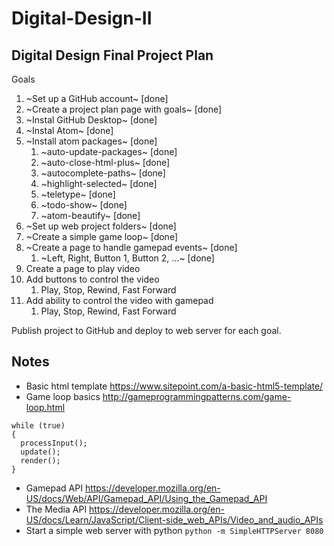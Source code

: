 # Digital-Design-II

## Digital Design Final Project Plan

Goals
1. ~Set up a GitHub account~ [done]
1. ~Create a project plan page with goals~ [done]
1. ~Instal GitHub Desktop~ [done]
1. ~Instal Atom~ [done]
1. ~Install atom packages~ [done]
    1. ~auto-update-packages~ [done]
    1. ~auto-close-html-plus~ [done]
    1. ~autocomplete-paths~ [done]
    1. ~highlight-selected~ [done]
    1. ~teletype~ [done]
    1. ~todo-show~ [done]
    1. ~atom-beautify~ [done]
1. ~Set up web project folders~ [done]
1. ~Create a simple game loop~ [done]
1. ~Create a page to handle gamepad events~ [done]
    1. ~Left, Right, Button 1, Button 2, ...~ [done]
1. Create a page to play video
1. Add buttons to control the video
    1. Play, Stop, Rewind, Fast Forward
1. Add ability to control the video with gamepad
    1. Play, Stop, Rewind, Fast Forward

Publish project to GitHub and deploy to web server for each goal.

## Notes
* Basic html template https://www.sitepoint.com/a-basic-html5-template/
* Game loop basics http://gameprogrammingpatterns.com/game-loop.html
```
while (true)
{
  processInput();
  update();
  render();
}
```
* Gamepad API https://developer.mozilla.org/en-US/docs/Web/API/Gamepad_API/Using_the_Gamepad_API
* The Media API https://developer.mozilla.org/en-US/docs/Learn/JavaScript/Client-side_web_APIs/Video_and_audio_APIs
* Start a simple web server with python
`python -m SimpleHTTPServer 8080`
